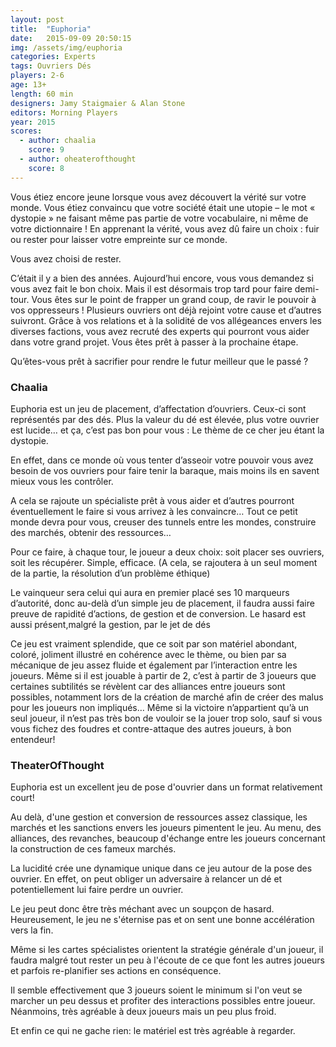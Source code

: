 ```yaml
---
layout: post
title:  "Euphoria"
date:   2015-09-09 20:50:15
img: /assets/img/euphoria
categories: Experts
tags: Ouvriers Dés
players: 2-6
age: 13+
length: 60 min
designers: Jamy Staigmaier & Alan Stone
editors: Morning Players
year: 2015
scores:
  - author: chaalia
    score: 9
  - author: oheaterofthought
    score: 8
---
```


<span>Vous étiez encore jeune lorsque vous avez découvert la vérité sur votre monde. Vous étiez convaincu que votre société était une utopie – le mot « dystopie » ne faisant même pas partie de votre vocabulaire, ni même de votre dictionnaire ! En apprenant la vérité, vous avez dû faire un choix : fuir ou rester pour laisser votre empreinte sur ce monde.</span>

<span>Vous avez choisi de rester.</span>

<span>C’était il y a bien des années. Aujourd’hui encore, vous vous demandez si vous avez fait le bon choix. Mais il est désormais trop tard pour faire demi-tour. Vous êtes sur le point de frapper un grand coup, de ravir le pouvoir à vos oppresseurs ! Plusieurs ouvriers ont déjà rejoint votre cause et d’autres suivront. Grâce à vos relations et à la solidité de vos allégeances envers les diverses factions, vous avez recruté des experts qui pourront vous aider dans votre grand projet. Vous êtes prêt à passer à la prochaine étape.</span>

<span>Qu’êtes-vous prêt à sacrifier pour rendre le futur meilleur que le passé ?</span>

### Chaalia

Euphoria est un jeu de placement, d’affectation d’ouvriers. Ceux-ci sont représentés par des dés. Plus la valeur du dé est élevée, plus votre ouvrier est lucide… et ça, c’est pas bon pour vous : Le thème de ce cher jeu étant la dystopie.

En effet, dans ce monde où vous tenter d’asseoir votre pouvoir vous avez besoin de vos ouvriers pour faire tenir la baraque, mais moins ils en savent mieux vous les contrôler.

A cela se rajoute un spécialiste prêt à vous aider et d’autres pourront éventuellement le faire si vous arrivez à les convaincre…
Tout ce petit monde devra pour vous, creuser des tunnels entre les mondes, construire des marchés, obtenir des ressources…

Pour ce faire, à chaque tour, le joueur a deux choix: soit placer ses ouvriers, soit les récupérer. Simple, efficace. (A cela, se rajoutera à un seul moment de la partie, la résolution d’un problème éthique)

Le vainqueur sera celui qui aura en premier placé ses 10 marqueurs d’autorité, donc au-delà d’un simple jeu de placement, il faudra aussi faire preuve de rapidité d’actions, de gestion et de conversion. Le hasard est aussi présent,malgré la gestion, par le jet de dés

Ce jeu est vraiment splendide, que ce soit par son matériel abondant, coloré, joliment illustré en cohérence avec le thème, ou bien par sa mécanique de jeu assez fluide et également par l’interaction entre les joueurs.
Même si il est jouable à partir de 2, c’est à partir de 3 joueurs que certaines subtilités se révèlent car des alliances entre joueurs sont possibles, notamment lors de la création de marché afin de créer des malus pour les joueurs non impliqués… Même si la victoire n’appartient qu’à un seul joueur, il n’est pas très bon de vouloir se la jouer trop solo, sauf si vous vous fichez des foudres et contre-attaque des autres joueurs, à bon entendeur!

### TheaterOfThought

Euphoria est un excellent jeu de pose d'ouvrier dans un format relativement court!

Au delà, d'une gestion et conversion de ressources assez classique, les marchés et les sanctions envers les joueurs pimentent le jeu.
Au menu, des alliances, des revanches, beaucoup d'échange entre les joueurs concernant la construction de ces fameux marchés.

La lucidité crée une dynamique unique dans ce jeu autour de la pose des ouvrier. En effet, on peut obliger un adversaire à relancer un dé et potentiellement lui faire perdre un ouvrier.

Le jeu peut donc être très méchant avec un soupçon de hasard. Heureusement, le jeu ne s'éternise pas et on sent une bonne accélération vers la fin.

Même si les cartes spécialistes orientent la stratégie générale d'un joueur, il faudra malgré tout rester un peu à l'écoute de ce que font les autres joueurs et parfois re-planifier ses actions en conséquence.

Il semble effectivement que 3 joueurs soient le minimum si l'on veut se marcher un peu dessus et profiter des interactions possibles entre joueur.
Néanmoins, très agréable à deux joueurs mais un peu plus froid.

Et enfin ce qui ne gache rien: le matériel est très agréable à regarder.
